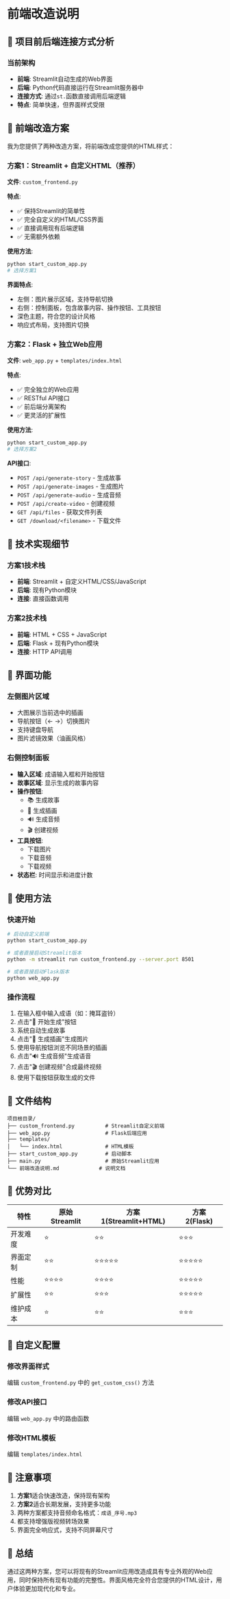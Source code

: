 # 前端改造说明

## 🎯 项目前后端连接方式分析

### 当前架构
- **前端**: Streamlit自动生成的Web界面
- **后端**: Python代码直接运行在Streamlit服务器中
- **连接方式**: 通过`st.`函数直接调用后端逻辑
- **特点**: 简单快速，但界面样式受限

## 🎨 前端改造方案

我为您提供了两种改造方案，将前端改成您提供的HTML样式：

### 方案1：Streamlit + 自定义HTML（推荐）

**文件**: `custom_frontend.py`

**特点**:
- ✅ 保持Streamlit的简单性
- ✅ 完全自定义的HTML/CSS界面
- ✅ 直接调用现有后端逻辑
- ✅ 无需额外依赖

**使用方法**:
```bash
python start_custom_app.py
# 选择方案1
```

**界面特点**:
- 左侧：图片展示区域，支持导航切换
- 右侧：控制面板，包含故事内容、操作按钮、工具按钮
- 深色主题，符合您的设计风格
- 响应式布局，支持图片切换

### 方案2：Flask + 独立Web应用

**文件**: `web_app.py` + `templates/index.html`

**特点**:
- ✅ 完全独立的Web应用
- ✅ RESTful API接口
- ✅ 前后端分离架构
- ✅ 更灵活的扩展性

**使用方法**:
```bash
python start_custom_app.py
# 选择方案2
```

**API接口**:
- `POST /api/generate-story` - 生成故事
- `POST /api/generate-images` - 生成图片
- `POST /api/generate-audio` - 生成音频
- `POST /api/create-video` - 创建视频
- `GET /api/files` - 获取文件列表
- `GET /download/<filename>` - 下载文件

## 🔧 技术实现细节

### 方案1技术栈
- **前端**: Streamlit + 自定义HTML/CSS/JavaScript
- **后端**: 现有Python模块
- **连接**: 直接函数调用

### 方案2技术栈
- **前端**: HTML + CSS + JavaScript
- **后端**: Flask + 现有Python模块
- **连接**: HTTP API调用

## 🎨 界面功能

### 左侧图片区域
- 大图展示当前选中的插画
- 导航按钮（← →）切换图片
- 支持键盘导航
- 图片滤镜效果（油画风格）

### 右侧控制面板
- **输入区域**: 成语输入框和开始按钮
- **故事区域**: 显示生成的故事内容
- **操作按钮**: 
  - 📚 生成故事
  - 🎨 生成插画
  - 🔊 生成音频
  - 🎬 创建视频
- **工具按钮**:
  - 下载图片
  - 下载音频
  - 下载视频
- **状态栏**: 时间显示和进度计数

## 🚀 使用方法

### 快速开始
```bash
# 启动自定义前端
python start_custom_app.py

# 或者直接启动Streamlit版本
python -m streamlit run custom_frontend.py --server.port 8501

# 或者直接启动Flask版本
python web_app.py
```

### 操作流程
1. 在输入框中输入成语（如：掩耳盗铃）
2. 点击"🚀 开始生成"按钮
3. 系统自动生成故事
4. 点击"🎨 生成插画"生成图片
5. 使用导航按钮浏览不同场景的插画
6. 点击"🔊 生成音频"生成语音
7. 点击"🎬 创建视频"合成最终视频
8. 使用下载按钮获取生成的文件

## 📁 文件结构

```
项目根目录/
├── custom_frontend.py          # Streamlit自定义前端
├── web_app.py                  # Flask后端应用
├── templates/
│   └── index.html              # HTML模板
├── start_custom_app.py         # 启动脚本
├── main.py                     # 原始Streamlit应用
└── 前端改造说明.md             # 说明文档
```

## 🎯 优势对比

| 特性 | 原始Streamlit | 方案1(Streamlit+HTML) | 方案2(Flask) |
|------|---------------|----------------------|---------------|
| 开发难度 | ⭐ | ⭐⭐ | ⭐⭐⭐ |
| 界面定制 | ⭐⭐ | ⭐⭐⭐⭐⭐ | ⭐⭐⭐⭐⭐ |
| 性能 | ⭐⭐⭐⭐ | ⭐⭐⭐⭐ | ⭐⭐⭐⭐⭐ |
| 扩展性 | ⭐⭐ | ⭐⭐⭐ | ⭐⭐⭐⭐⭐ |
| 维护成本 | ⭐ | ⭐⭐ | ⭐⭐⭐ |

## 🔧 自定义配置

### 修改界面样式
编辑 `custom_frontend.py` 中的 `get_custom_css()` 方法

### 修改API接口
编辑 `web_app.py` 中的路由函数

### 修改HTML模板
编辑 `templates/index.html`

## 📝 注意事项

1. **方案1**适合快速改造，保持现有架构
2. **方案2**适合长期发展，支持更多功能
3. 两种方案都支持音频命名格式：`成语_序号.mp3`
4. 都支持增强版视频转场效果
5. 界面完全响应式，支持不同屏幕尺寸

## 🎉 总结

通过这两种方案，您可以将现有的Streamlit应用改造成具有专业外观的Web应用，同时保持所有现有功能的完整性。界面风格完全符合您提供的HTML设计，用户体验更加现代化和专业。
